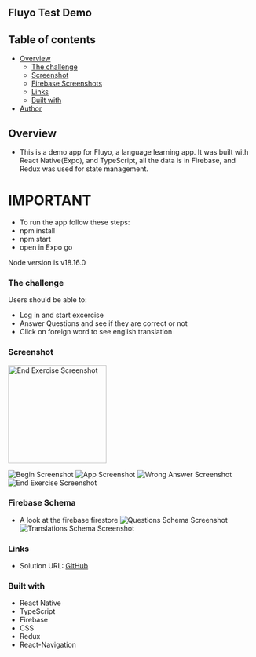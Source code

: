 ## Fluyo Test Demo

## Table of contents

- [Overview](#overview)
  - [The challenge](#the-challenge)
  - [Screenshot](#screenshot)
  - [Firebase Screenshots](#firebase-schema)
  - [Links](#links)
  - [Built with](#built-with)
- [Author](#author)

## Overview

- This is a demo app for Fluyo, a language learning app. It was built with React Native(Expo), and TypeScript, all the data is in Firebase, and Redux was used for state management.

# IMPORTANT

- To run the app follow these steps:
- npm install
- npm start
- open in Expo go

Node version is v18.16.0

### The challenge

Users should be able to:

- Log in and start excercise
- Answer Questions and see if they are correct or not
- Click on foreign word to see english translation

### Screenshot

<img src="./src/assets/end-exercise-screenshot.jpg" alt="End Exercise Screenshot" width="200" height="200" />

![Begin Screenshot](./src/assets/login-screenshot.jpg)
![App Screenshot](./src/assets/correct-screenshot.jpg)
![Wrong Answer Screenshot](./src/assets/fail-screenshot.jpg)
![End Exercise Screenshot](./src/assets/end-exercise-screenshot.jpg)

### Firebase Schema

- A look at the firebase firestore
  ![Questions Schema Screenshot](./src/assets/firebase_questions_schema.png)
  ![Translations Schema Screenshot](./src/assets/translations_schema.png)

### Links

- Solution URL: [GitHub](https://github.com/mikenjuki/FluyoDemo)

### Built with

- React Native
- TypeScript
- Firebase
- CSS
- Redux
- React-Navigation
